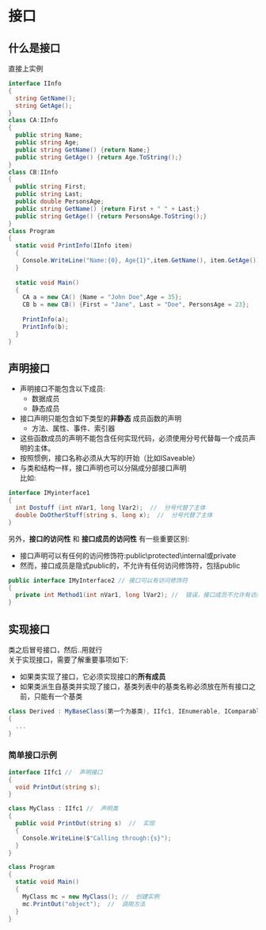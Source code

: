 # 接口
## 什么是接口
直接上实例
```c#
interface IInfo
{
  string GetName();
  string GetAge();
}
class CA:IInfo
{
  public string Name;
  public string Age;
  public string GetName() {return Name;}
  public string GetAge() {return Age.ToString();}
}
class CB:IInfo
{
  public string First;
  public string Last;
  public double PersonsAge;
  public string GetName() {return First + " " + Last;}
  public string GetAge() {return PersonsAge.ToString();}
}
class Program
{
  static void PrintInfo(IInfo item)
  {
    Console.WriteLine("Name:{0}, Age{1}",item.GetName(), item.GetAge());
  }
  
  static void Main()
  {
    CA a = new CA() {Name = "John Doe",Age = 35};
    CB b = new CB() {First = "Jane", Last = "Doe", PersonsAge = 23};
    
    PrintInfo(a);
    PrintInfo(b);
  }
}
```

## 声明接口
* 声明接口不能包含以下成员:  
  * 数据成员
  * 静态成员
* 接口声明只能包含如下类型的**非静态** 成员函数的声明
  * 方法、属性、事件、索引器
* 这些函数成员的声明不能包含任何实现代码，必须使用分号代替每一个成员声明的主体。  
* 按照惯例，接口名称必须从大写的I开始（比如ISaveable）
* 与类和结构一样，接口声明也可以分隔成分部接口声明  
比如:
```c#
interface IMyinterface1
{
  int Dostuff (int nVar1, long lVar2);  //  分号代替了主体
  double DoOtherStuff(string s, long x);  //  分号代替了主体
}
```

另外，**接口的访问性** 和 **接口成员的访问性** 有一些重要区别:  
* 接口声明可以有任何的访问修饰符:public\protected\internal或private
* 然而，接口成员是隐式public的，不允许有任何访问修饰符，包括public
```c#
public interface IMyInterface2 // 接口可以有访问修饰符
{
  private int Method1(int nVar1, long lVar2); //  错误，接口成员不允许有访问修饰符
}
```
## 实现接口
类之后冒号接口，然后..用就行  
关于实现接口，需要了解重要事项如下:
* 如果类实现了接口，它必须实现接口的**所有成员**   
* 如果类派生自基类并实现了接口，基类列表中的基类名称必须放在所有接口之前，只能有一个基类
```c#
class Derived : MyBaseClass(第一个为基类), IIfc1, IEnumerable, IComparable（后面3个为接口）
{
  ...
}
```
### 简单接口示例
```c#
interface IIfc1 //  声明接口
{
  void PrintOut(string s);
}

class MyClass : IIfc1 //  声明类
{
  public void PrintOut(string s)  //  实现
  {
    Console.WriteLine($"Calling through:{s}");
  }
}

class Program
{
  static void Main()
  {
    MyClass mc = new MyClass(); //  创建实例
    mc.PrintOut("object");  //  调用方法
  }
}
```

